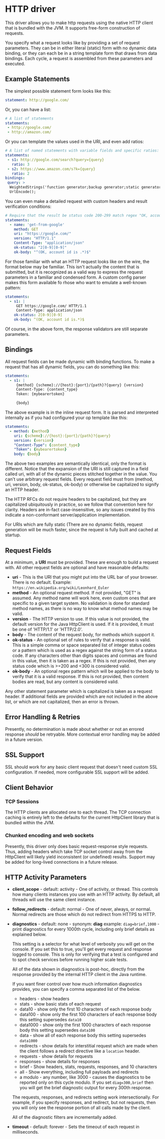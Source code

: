 # HTTP driver

This driver allows you to make http requests using the native HTTP client that is bundled with the
JVM. It supports free-form construction of requests.

You specify what a request looks like by providing a set of request parameters. They can be in
either literal (static) form with no dynamic data binding, or they can each be in a string template
form that draws from data bindings. Each cycle, a request is assembled from these parameters and
executed.

## Example Statements

The simplest possible statement form looks like this:

```yaml
statement: http://google.com/
```

Or, you can have a list:

```yaml
# A list of statements
statements:
 - http://google.com/
 - http://amazon.com/
```

Or you can template the values used in the URI, and even add ratios:

```yaml
# A list of named statements with variable fields and specific ratios:
statements:
 - s1: http://google.com/search?query={query}
   ratio: 3
 - s2: https://www.amazon.com/s?k={query}
   ratio: 2
bindings:
 query: >
  WeightedStrings('function generator;backup generator;static generator');
  UrlEncode();
```

You can even make a detailed request with custom headers and result verification conditions:

```yaml
# Require that the result be status code 200-299 match regex "OK, account id is .*" in the body
statements:
  - name: 'get-from-google'  
    method: GET
    uri: "https://google.com/"
    version: "HTTP/1.1"
    Content-Type: "application/json"
    ok-status: "2[0-9][0-9]"
    ok-body: "^(OK, account id is .*)$"
```

For those familiar with what an HTTP request looks like on the wire, the format below may be
familiar. This isn't actually the content that is submitted, but it is recognized as a valid way to
express the request parameters in a familiar and condensed form. A custom config parser makes this
form available fo rhose who want to emulate a well-known pattern:

```yaml
statements:
  - s1: |
     GET https://google.com/ HTTP/1.1
     Content-Type: application/json
    ok-status: 2[0-9][0-9]
    ok-body: ^(OK, account id is.*)$
```

Of course, in the above form, the response validators are still separate parameters.

## Bindings

All request fields can be made dynamic with binding functions. To make a request that has all
dynamic fields, you can do something like this:

```yaml
statements:
  - s1: |
     {method} {scheme}://{host}:{port}/{path}?{query} {version}
     Content-Type: {content_type}
     Token: {mybearertoken}

     {body}
```

The above example is in the inline request form. It is parsed and interpreted internally as if you
had configured your op template like this:

```yaml
statements:
  - method: {method}
    uri: {scheme}://{host}:{port}/{path}?{query}
    version: {version}
    "Content-Type": {content_type}
    "Token": {mybearertoken}
    body: {body}
```

The above two examples are semantically identical, only the format is different. Notice that the
expansion of the URI is still captured in a field called uri, with all of the dynamic pieces
stitched together in the value. You can't use arbitrary request fields. Every request field must
from (method, uri, version, body, ok-status, ok-body) or otherwise be capitalized to signify an HTTP
header.

The HTTP RFCs do not require headers to be capitalized, but they are capitalized ubiquitously in
practice, so we follow that convention here for clarity. Headers are in-fact case-insensitive, so
any issues created by this indicate a non-conformant server/application implementation.

For URIs which are fully static (There are no dynamic fields, request generation will be much
faster, since the request is fully built and cached at startup.


## Request Fields

At a minimum, a **URI** must be provided. These are enough to build a request with.
All other request fields are optional and have reasonable defaults:

- **uri** - This is the URI that you might put into the URL bar of your browser. There is no
  default. Example: `https://en.wikipedia.org/wiki/Leonhard_Euler`
- **method** - An optional request method. If not provided, "GET" is assumed. Any method name will
  work here, even custom ones that are specific to a given target system. No validation is done for
  standard method names, as there is no way to know what method names may be valid.
- **version** - The HTTP version to use. If this value is not provided, the default version for the
  Java HttpClient is used. If it is provided, it must be one of 'HTTP/1.1' or 'HTTP/2.0'.
- **body** - The content of the request body, for methods which support it.
- **ok-status** - An optional set of rules to verify that a response is valid. This is a
  simple comma or space separated list of integer status codes or a pattern which is used as a regex
  against the string form of a status code. If any characters other than digits spaces and commas
  are found in this value, then it is taken as a regex. If this is not provided, then any status
  code which is >=200 and <300 is considered valid.
- **ok-body** - An optional regex pattern which will be applied to the body to verify that it is a
  valid response. If this is not provided, then content bodies are read, but any content is
  considered valid.

Any other statement parameter which is capitalized is taken as a request header. If additional
fields are provided which are not included in the above list, or which are not capitalized, then an
error is thrown.

## Error Handling & Retries

Presently, no determination is made about whether or not an errored response *should* be retryable.
More contextual error handling may be added in a future version.

## SSL Support

SSL should work for any basic client request that doesn't need custom SSL configuration. If needed,
more configurable SSL support will be added.

## Client Behavior

### TCP Sessions

The HTTP clients are allocated one to each thread. The TCP connection caching is entirely left to
the defaults for the current HttpClient library that is bundled within the JVM.

### Chunked encoding and web sockets

Presently, this driver only does basic request-response style requests. Thus, adding headers which
take TCP socket control away from the HttpClient will likely yield inconsistent (or undefined)
results. Support may be added for long-lived connections in a future release.

## HTTP Activity Parameters

- **client_scope** - default: activity - One of activity, or thread. This controls how many
  clients instances you use with an HTTP activity. By default, all threads will use the same
  client instance.

- **follow_redirects** - default: normal - One of never, always, or
 normal. Normal redirects
  are those which do not redirect from HTTPS to HTTP.
  
- **diagnostics** - default: none - synonym: **diag**
  example: `diag=brief,1000` - print diagnostics for every 1000th
  cycle, including only brief details as explained below.
  
  This setting is a selector for what level of verbosity you will get
  on the console. If you set this to true, you'll get every request
  and response logged to console. This is only for verifying that a test 
  is configured and to spot check services before running higher scale
  tests.
  
  All of the data shown in diagnostics is post-hoc, directly from
  the response provided by the internal HTTP client in the Java runtime.
  
  If you want finer control over how much information diagnostics
  provides, you can specify a comma separated list of the below.
    
  - headers - show headers 
  - stats - show basic stats of each request
  - data10 - show only the first 10 characters of each response body
  - data100 - show only the first 100 characters of each response body
    this setting supersedes `data10`
  - data1000 - show only the first 1000 characters of each response body
    this setting supersedes `data100`
  - data - show all of each response body
     this setting supersedes `data1000`
  - redirects - show details for interstitial request which are made
    when the client follows a redirect directive like a `location` header.
  - requests - show details for requests
  - responses - show details for responses 
  - brief - Show headers, stats, requests, responses, and 10 characters
  - all - Show everything, including full payloads and redirects 
  - a modulo - any number, like 3000 - causes the diagnostics to be
   reported only on this cycle modulo. If you set `diag=300,brief` 
   then you will get the brief diagnostic output for every 300th
   response.  

  The requests, responses, and redirects setting work intersectionally.
  For example, if you specify responses, and redirect, but not requests,
  then you will only see the response portion of all calls made by the
  client.
  
  All of the diagnostic filters are incrementally added. 
    
- **timeout** - default: forever -
  Sets the timeout of each request in milliseconds.
